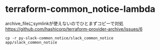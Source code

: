 # terraform-common_notice-lambda

archive_fileにsymlinkが使えないのでひとまずコピーで対処
https://github.com/hashicorp/terraform-provider-archive/issues/6
```
cp -r py-slack-common_notice/slack_common_notice app/slack_common_notice
```
